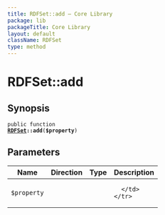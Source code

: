 ```yaml
---
title: RDFSet::add — Core Library
package: lib
packageTitle: Core Library
layout: default
className: RDFSet
type: method
---
```


# RDFSet::add

## Synopsis

<code>public function <b><a href="RDFSet">RDFSet</a>::add</b>(<b>$property</b>)</code>

## Parameters

<table>
  <thead>
    <tr>
      <th>Name</th>
      <th>Direction</th>
      <th>Type</th>
      <th>Description</th>
    </tr>
  </thead>
  <tbody>
    <tr>
      <td><code>$property</code>
      <td><i></i></td>
      <td></td>
      <td>

      </td>
    </tr>
  </tbody>
</table>

